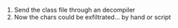  1. Send the class file through an decompiler
 1. Now the chars could be exfiltrated... by hand or script


